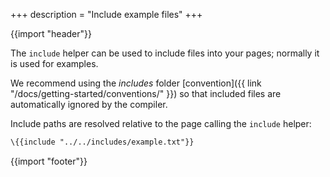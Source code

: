 +++
description = "Include example files"
+++

{{import "header"}}

The `include` helper can be used to include files into your pages; normally it is used for examples.

We recommend using the *includes* folder [convention]({{ link "/docs/getting-started/conventions/" }}) so that included files are automatically ignored by the compiler.

Include paths are resolved relative to the page calling the `include` helper:

```handlebars
\{{include "../../includes/example.txt"}}
```

{{import "footer"}}
